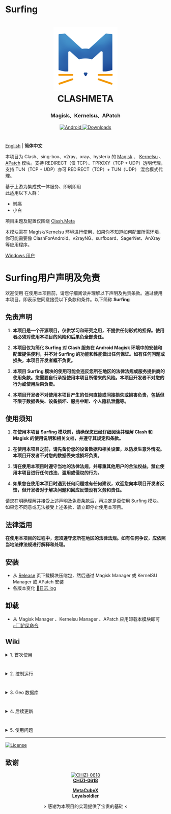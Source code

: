 # Surfing

<h1 align="center">
  <img src="./folder/Logo.png" alt="CLASHMETA" width="200">
  <br>CLASHMETA<br>
</h1>

<h3 align="center">Magisk、Kernelsu、APatch</h3>

<div align="center">
    <a href="https://github.com/MoGuangYu/Surfing/releases/tag/Prerelease-Alpha">
        <img alt="Android" src="https://img.shields.io/badge/Module Latestsnapshot-F05033.svg?logo=android&logoColor=white">
    </a>
    <a href="https://github.com/MoGuangYu/Surfing/releases/tag/v6.8.17">
        <img alt="Downloads" src="https://img.shields.io/github/downloads/MoGuangYu/Surfing/v6.8.17/total?label=Download@v6.8.17&labelColor=00b56a&logo=git&logoColor=white">
    </a>
</div>

#

[English](./README.md) | **简体中文**

  本项目为 Clash、sing-box、v2ray、xray、hysteria 的 [Magisk](https://github.com/topjohnwu/Magisk) 、 [Kernelsu](https://github.com/tiann/KernelSU) 、 [APatch](https://github.com/bmax121/APatch) 模块。支持 REDIRECT（仅 TCP）、TPROXY（TCP + UDP）透明代理，支持 TUN（TCP + UDP）亦可 REDIRECT（TCP）+ TUN（UDP） 混合模式代理。
  
  基于上游为集成式一体服务、即刷即用   
  此适用以下人群：
  - 懒癌
  - 小白

  项目主题及配置仅围绕 [Clash.Meta](https://github.com/MetaCubeX/Clash.Meta)  
  
  本模块需在 Magisk/Kernelsu 环境进行使用，如果你不知道如何配置所需环境，你可能需要像 ClashForAndroid、v2rayNG、surfboard、SagerNet、AnXray 等应用程序。  
  
  [Windows 用户](./wun_README_CN.md)

# Surfing用户声明及免责

欢迎使用 在使用本项目前，请您仔细阅读并理解以下声明及免责条款。通过使用本项目，即表示您同意接受以下条款和条件。以下简称 **Surfing**

## 免责声明

1. **本项目是一个开源项目，仅供学习和研究之用，不提供任何形式的担保。使用者必须对使用本项目的风险和后果负全部责任。**

2. **本项目仅为简化 Surfing 对 Clash 服务在 Android Magisk 环境中的安装和配置提供便利，并不对 Surfing 的功能和性能做出任何保证。如有任何问题或损失，本项目开发者概不负责。**

3. **本项目 Surfing 模块的使用可能会违反您所在地区的法律法规或服务提供商的使用条款。您需要自行承担使用本项目所带来的风险。本项目开发者不对您的行为或使用后果负责。**

4. **本项目开发者不对使用本项目产生的任何直接或间接损失或损害负责，包括但不限于数据丢失、设备损坏、服务中断、个人隐私泄露等。**

## 使用须知

1. **在使用本项目 Surfing 模块前，请确保您已经仔细阅读并理解 Clash 和 Magisk 的使用说明和相关文档，并遵守其规定和条款。**

2. **在使用本项目之前，请先备份您的设备数据和相关设置，以防发生意外情况。本项目开发者不对您的数据丢失或损坏负责。**

3. **请在使用本项目时遵守当地的法律法规，并尊重其他用户的合法权益。禁止使用本项目进行任何违法、滥用或侵权的行为。**

4. **如果您在使用本项目时遇到任何问题或有任何建议，欢迎您向本项目开发者反馈，但开发者对于解决问题和回应反馈没有义务和责任。**

请您在明确理解并接受上述声明及免责条款后，再决定是否使用 Surfing 模块。如果您不同意或无法接受上述条款，请立即停止使用本项目。

## 法律适用

**在使用本项目的过程中，您须遵守您所在地区的法律法规。如有任何争议，应依照当地法律法规进行解释和处理。**

## 安装

- 从 [Release](https://github.com/MoGuangYu/Surfing/releases) 页下载模块压缩包，然后通过 Magisk Manager 或 KernelSU Manager 或 APatch 安装
- 各版本变化 [📲日志.log](changelog.md)

## 卸载

 - 从 Magisk Manager 、Kernelsu Manager 、APatch 应用卸载本模块即可 [👉🏻铲屎命令](https://github.com/MoGuangYu/Surfing/blob/main/uninstall.sh#L3-L4)

## Wiki

<details>
<summary>1. 首次使用</summary>

- 安装模块后无需重启设备，可使用`Toolbox`整合并刷新客户端的更新状态
- 于`config.yaml`添加订阅地址，重载一下配置
- 可能因网络原因不会自动下载完全部规则，请手动 更新/下载 规则文件
  - 如上述失败，并确保你的网络环境正常
- Web App：[Download](https://github.com/MoGuangYu/Surfing/raw/main/folder/Web_v5.5_release.apk) | [查看源码](./folder/main.lua)
  - 仅为图形辅助工具，用于便携浏览及管理后台路由数据，并无其它多余用途

> 模块已内置 Gui 可通过浏览器本地访问使用，亦或者使用 App 在线访问使用，两者本质上并无差异

</details>

#

<details>
<summary>2. 控制运行</summary>

- 可通过模块开关进行 关闭/开启 控制运行服务实时生效
- 可向系统状态栏添加模块的控制开关  
  
<img src="./folder/KAKJFS.jpg" alt="KJFS" width="300">

[下载Apk](https://www.coolapk.com/apk/com.coolapk.market) | [复制URL](https://raw.githubusercontent.com/MoGuangYu/Surfing/main/folder/KJFSURL.md)

<img src="./folder/BJZDY.jpg" alt="KJFS" width="300">

- 进入设置

<img src="./folder/WLDR.jpg" alt="KJFS" width="300">

- 导入URL

<img src="./folder/CTSZ.jpg" alt="KJFS" width="300">

- 向状态栏自定义磁贴

</details>

#

<details>
<summary>3. Geo 数据库</summary>

GitHub Actions 北京时间每天早上 6 点自动构建，保证规则最新  [Wiki](https://github.com/MetaCubeX/meta-rules-dat)  

> 用于路由规则匹配，实现精准分流，更新会一直指向最新版本，因此每个月只需更新一次文件即可

</details>

#

<details>
<summary>4. 后续更新</summary>

- 如果你全部使用默认配置，更新将是无感
- 支持在客户端中在线更新模块，更新后无须重启，模块开关控制 启用/关闭 ~~会临时失效，仍需重启~~ 建议使用 Toolbox 更新
- 更新时 Clash.Meta config.yaml 配置文件会备份至
   - `/data/adb/box_bll/clash/config.yaml.bak`
- 更新时会备份旧文件用户配置，至
   - `/data/adb/box_bll/scripts/box.config.bak`
- 更新模块时不包含：
   - Geo数据库文件
   - bin文件
   - Web资源

> Ps：主要跟随上游更新，及下发一些配置

</details>

#

<details>
<summary>5. 使用问题</summary>

一、代理特定应用程序(黑白名单)
- 代理所有应用程序，除了某些特定的应用外，那么请打开 `/data/adb/box_bll/scripts/box.config` 文件，修改 `proxy_mode` 的值为 `blacklist`（默认值），在 `user_packages_list` 数组中添加元素，数组元素格式为`id标识:应用包名`，元素之间用空格隔开。即可**不代理**相应安卓用户应用。例如 `user_packages_list=("id标识:应用包名" "id标识:应用包名")`

- 只代理特定的应用程序，那么请打开 `/data/adb/box_bll/scripts/box.config` 文件，修改 `proxy_mode` 的值为 `whitelist`，在 `user_packages_list` 数组中添加元素，数组元素格式为`id标识:应用包名`，元素之间用空格隔开。即可**仅代理**相应安卓用户应用。例如 `user_packages_list=("id标识:应用包名" "id标识:应用包名")`

安卓用户组id标识：

| 标准用户 | ID  |
| -------- | --- |
| 机主     |  0  |
| 手机分身 |  10  |
| 应用多开 | 999 |

> 通常你可以在`/data/user/`找到本机所有用户组id及应用包名，使用黑白名单请勿使用fake-ip模式

二、Tun模式
- 默认开启

> WiFi下推荐开启，如非特殊需要可不开启，使用该模式前请勿使用黑白名单

三、路由规则
- 为大陆饶行
- 规则由本人亲自维护的，基本能满足大多数使用需求

> 如非特别严格的要求，黑白名单意义不大，使用模块自带配置即可

四、面板管理
- Magisk字体模块

> 会影响页面字体正常显示

五、局域网共享
- 开启热点让其它设备连接即可

> 其它设备若访问控制台后端，只需 (http://当前WiFi网关:9090/ui)

</details>

---

<a href="./LICENSE">
    <img alt="License" src="https://img.shields.io/github/license/MoGuangYu/Surfing.svg">
</a>


## 致谢

<a href="https://github.com/CHIZI-0618">
  <p align="center">
    <img src="https://github.com/CHIZI-0618.png" width="100" height="100" alt="CHIZI-0618">
    <br>
    <strong>CHIZI-0618</strong>
  </p>
</a>

<div align="center">
  <a href="https://github.com/MetaCubeX"><strong>MetaCubeX</strong></a>
</div>

<div align="center">
  <a href="https://github.com/Loyalsoldier"><strong>Loyalsoldier</strong></a>
</div>
<div align="center">
  <p> > 感谢为本项目的实现提供了宝贵的基础 < </p>
</div>
